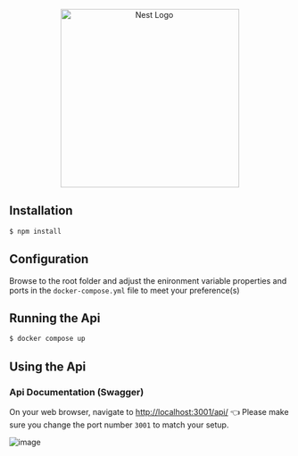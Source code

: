 <p align="center">
  <a href="http://nestjs.com/" target="blank"><img src="https://nestjs.com/img/logo_text.svg" width="320" alt="Nest Logo" /></a>
</p>

[circleci-image]: https://img.shields.io/circleci/build/github/nestjs/nest/master?token=abc123def456
[circleci-url]: https://circleci.com/gh/nestjs/nest

## Installation

```bash
$ npm install
```

## Configuration
Browse to the root folder and adjust the enironment variable properties and ports in the ```docker-compose.yml``` file to meet your preference(s)

## Running the Api

```bash
$ docker compose up
```
## Using the Api
### Api Documentation (Swagger)
On your web browser, navigate to <a href="http://localhost:3001/api/">http://localhost:3001/api/</a> :point_left: Please make sure you change the port number ```3001``` to match your setup.

![image](https://user-images.githubusercontent.com/2057169/118537867-b4742a80-b70a-11eb-8ad3-d0792fcdfe49.png)
